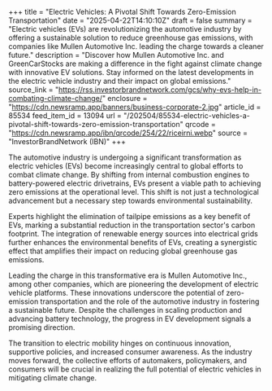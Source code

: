 +++
title = "Electric Vehicles: A Pivotal Shift Towards Zero-Emission Transportation"
date = "2025-04-22T14:10:10Z"
draft = false
summary = "Electric vehicles (EVs) are revolutionizing the automotive industry by offering a sustainable solution to reduce greenhouse gas emissions, with companies like Mullen Automotive Inc. leading the charge towards a cleaner future."
description = "Discover how Mullen Automotive Inc. and GreenCarStocks are making a difference in the fight against climate change with innovative EV solutions. Stay informed on the latest developments in the electric vehicle industry and their impact on global emissions."
source_link = "https://rss.investorbrandnetwork.com/gcs/why-evs-help-in-combating-climate-change/"
enclosure = "https://cdn.newsramp.app/banners/business-corporate-2.jpg"
article_id = 85534
feed_item_id = 13094
url = "/202504/85534-electric-vehicles-a-pivotal-shift-towards-zero-emission-transportation"
qrcode = "https://cdn.newsramp.app/ibn/qrcode/254/22/riceirni.webp"
source = "InvestorBrandNetwork (IBN)"
+++

<p>The automotive industry is undergoing a significant transformation as electric vehicles (EVs) become increasingly central to global efforts to combat climate change. By shifting from internal combustion engines to battery-powered electric drivetrains, EVs present a viable path to achieving zero emissions at the operational level. This shift is not just a technological advancement but a necessary step towards environmental sustainability.</p><p>Experts highlight the elimination of tailpipe emissions as a key benefit of EVs, marking a substantial reduction in the transportation sector's carbon footprint. The integration of renewable energy sources into electrical grids further enhances the environmental benefits of EVs, creating a synergistic effect that amplifies their impact on reducing global greenhouse gas emissions.</p><p>Leading the charge in this transformative era is Mullen Automotive Inc., among other companies, which are pioneering the development of electric vehicle platforms. These innovations underscore the potential of zero-emission transportation and the role of the automotive industry in fostering a sustainable future. Despite the challenges in scaling production and advancing battery technology, the progress in EV development signals a promising direction.</p><p>The transition to electric mobility hinges on continuous innovation, supportive policies, and increased consumer awareness. As the industry moves forward, the collective efforts of automakers, policymakers, and consumers will be crucial in realizing the full potential of electric vehicles in mitigating climate change.</p>